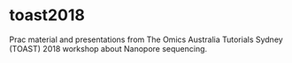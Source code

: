 # toast2018
Prac material and presentations from The Omics Australia Tutorials Sydney (TOAST) 2018 workshop about Nanopore sequencing.
